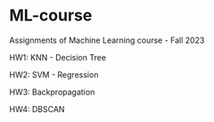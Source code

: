 # ML-course
Assignments of Machine Learning course - Fall 2023

HW1: KNN - Decision Tree

HW2: SVM - Regression

HW3: Backpropagation

HW4: DBSCAN


